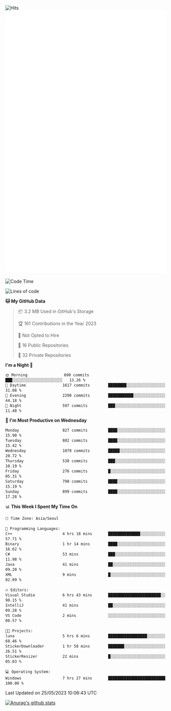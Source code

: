 ![Hits](https://hits.seeyoufarm.com/api/count/incr/badge.svg?url=https%3A%2F%2Fgithub.com%2Fkokose1234&count_bg=%2379C83D&title_bg=%23555555&icon=apple.svg&icon_color=%23E7E7E7&title=hits&edge_flat=false)
<br/>
![Metrics](https://github.com/kokose1234/kokose1234/blob/main/github-metrics.svg)

<!--START_SECTION:waka-->
![Code Time](http://img.shields.io/badge/Code%20Time-864%20hrs%2049%20mins-blue)

![Lines of code](https://img.shields.io/badge/From%20Hello%20World%20I%27ve%20Written-19.5%20million%20lines%20of%20code-blue)

**🐱 My GitHub Data** 

> 📦 3.2 MB Used in GitHub's Storage 
 > 
> 🏆 161 Contributions in the Year 2023
 > 
> 🚫 Not Opted to Hire
 > 
> 📜 16 Public Repositories 
 > 
> 🔑 32 Private Repositories 
 > 
**I'm a Night 🦉** 

```text
🌞 Morning                690 commits         ███░░░░░░░░░░░░░░░░░░░░░░   13.26 % 
🌆 Daytime                1617 commits        ████████░░░░░░░░░░░░░░░░░   31.08 % 
🌃 Evening                2298 commits        ███████████░░░░░░░░░░░░░░   44.18 % 
🌙 Night                  597 commits         ███░░░░░░░░░░░░░░░░░░░░░░   11.48 % 
```
📅 **I'm Most Productive on Wednesday** 

```text
Monday                   827 commits         ████░░░░░░░░░░░░░░░░░░░░░   15.90 % 
Tuesday                  802 commits         ████░░░░░░░░░░░░░░░░░░░░░   15.42 % 
Wednesday                1078 commits        █████░░░░░░░░░░░░░░░░░░░░   20.72 % 
Thursday                 530 commits         ███░░░░░░░░░░░░░░░░░░░░░░   10.19 % 
Friday                   276 commits         █░░░░░░░░░░░░░░░░░░░░░░░░   05.31 % 
Saturday                 790 commits         ████░░░░░░░░░░░░░░░░░░░░░   15.19 % 
Sunday                   899 commits         ████░░░░░░░░░░░░░░░░░░░░░   17.28 % 
```


📊 **This Week I Spent My Time On** 

```text
🕑︎ Time Zone: Asia/Seoul

💬 Programming Languages: 
C++                      4 hrs 18 mins       ██████████████░░░░░░░░░░░   57.71 % 
Binary                   1 hr 14 mins        ████░░░░░░░░░░░░░░░░░░░░░   16.62 % 
C#                       53 mins             ███░░░░░░░░░░░░░░░░░░░░░░   11.98 % 
Java                     41 mins             ██░░░░░░░░░░░░░░░░░░░░░░░   09.20 % 
XML                      9 mins              █░░░░░░░░░░░░░░░░░░░░░░░░   02.09 % 

🔥 Editors: 
Visual Studio            6 hrs 43 mins       ███████████████████████░░   90.15 % 
IntelliJ                 41 mins             ██░░░░░░░░░░░░░░░░░░░░░░░   09.28 % 
VS Code                  2 mins              ░░░░░░░░░░░░░░░░░░░░░░░░░   00.57 % 

🐱‍💻 Projects: 
luna                     5 hrs 6 mins        █████████████████░░░░░░░░   68.46 % 
StickerDownloader        1 hr 58 mins        ███████░░░░░░░░░░░░░░░░░░   26.51 % 
StickerResizer           22 mins             █░░░░░░░░░░░░░░░░░░░░░░░░   05.03 % 

💻 Operating System: 
Windows                  7 hrs 27 mins       █████████████████████████   100.00 % 
```


 Last Updated on 25/05/2023 10:06:43 UTC
<!--END_SECTION:waka-->

[![Anurag's github stats](https://github-readme-stats.vercel.app/api?username=kokose1234&theme=dracula)](https://github.com/anuraghazra/github-readme-stats)



	
